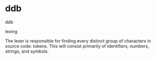 # ddb
ddb


lexing


The lexer is responsible for finding every distinct group of characters in source code: tokens. This will consist primarily of identifiers, numbers, strings, and symbols.

